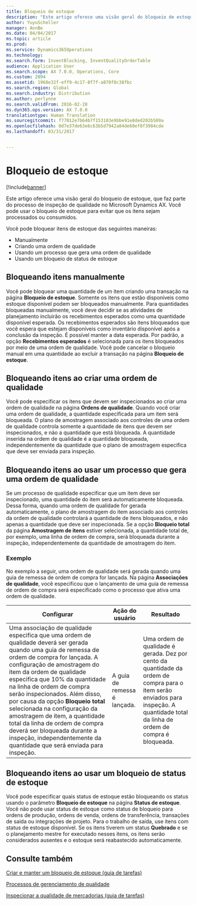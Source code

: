 ```yaml
---
title: Bloqueio de estoque
description: "Este artigo oferece uma visão geral do bloqueio de estoque, que faz parte do processo de inspeção de qualidade no Microsoft Dynamics AX. Você pode usar o bloqueio de estoque para evitar que os itens sejam processados ou consumidos."
author: YuyuScheller
manager: AnnBe
ms.date: 04/04/2017
ms.topic: article
ms.prod: 
ms.service: Dynamics365Operations
ms.technology: 
ms.search.form: InventBlocking, InventQualityOrderTable
audience: Application User
ms.search.scope: AX 7.0.0, Operations, Core
ms.custom: 2094
ms.assetid: 1968e32f-eff9-4c17-8f7f-a870f0c38fbc
ms.search.region: Global
ms.search.industry: Distribution
ms.author: perlynne
ms.search.validFrom: 2016-02-28
ms.dyn365.ops.version: AX 7.0.0
translationtype: Human Translation
ms.sourcegitcommit: f77012e7b64b7f153103e9bbe91e8ded202b509a
ms.openlocfilehash: 0d7e37de63e6c63b5d7942a84de60ef8f3984cde
ms.lasthandoff: 03/31/2017


---
```


# <a name="inventory-blocking"></a>Bloqueio de estoque

[!include[banner](../includes/banner.md)]


Este artigo oferece uma visão geral do bloqueio de estoque, que faz parte do processo de inspeção de qualidade no Microsoft Dynamics AX. Você pode usar o bloqueio de estoque para evitar que os itens sejam processados ou consumidos.

Você pode bloquear itens de estoque das seguintes maneiras:
-   Manualmente
-   Criando uma ordem de qualidade
-   Usando um processo que gera uma ordem de qualidade
-   Usando um bloqueio de status de estoque

## <a name="blocking-items-manually"></a>Bloqueando itens manualmente
Você pode bloquear uma quantidade de um item criando uma transação na página **Bloqueio de estoque**. Somente os itens que estão disponíveis como estoque disponível podem ser bloqueados manualmente. Para quantidades bloqueadas manualmente, você deve decidir se as atividades de planejamento incluirão os recebimentos esperados como uma quantidade disponível esperada. Os recebimentos esperados são itens bloqueados que você espera que estejam disponíveis como inventário disponível após a conclusão da inspeção. É possível manter a data esperada. Por padrão, a opção **Recebimentos esperados** é selecionada para os itens bloqueados por meio de uma ordem de qualidade. Você pode cancelar o bloqueio manual em uma quantidade ao excluir a transação na página **Bloqueio de estoque**.

## <a name="blocking-items-by-creating-a-quality-order"></a>Bloqueando itens ao criar uma ordem de qualidade
Você pode especificar os itens que devem ser inspecionados ao criar uma ordem de qualidade na página **Ordens de qualidade**. Quando você criar uma ordem de qualidade, a quantidade especificada para um item será bloqueada. O plano de amostragem associado aos controles de uma ordem de qualidade controla somente a quantidade de itens que devem ser inspecionados, e não a quantidade que está bloqueada. A quantidade inserida na ordem de qualidade é a quantidade bloqueada, independentemente da quantidade que o plano de amostragem especifica que deve ser enviada para inspeção.

## <a name="blocking-items-by-using-a-process-that-generates-a-quality-order"></a>Bloqueando itens ao usar um processo que gera uma ordem de qualidade
Se um processo de qualidade especificar que um item deve ser inspecionado, uma quantidade do item será automaticamente bloqueada. Dessa forma, quando uma ordem de qualidade for gerada automaticamente, o plano de amostragem do item associado aos controles da ordem de qualidade controlará a quantidade de itens bloqueados, e não apenas a quantidade que deve ser inspecionada. Se a opção **Bloqueio total** da página **Amostragem de itens** estiver selecionada, a quantidade total de, por exemplo, uma linha de ordem de compra, será bloqueada durante a inspeção, independentemente da quantidade de amostragem do item.
### <a name="example"></a>Exemplo

No exemplo a seguir, uma ordem de qualidade será gerada quando uma guia de remessa de ordem de compra for lançada. Na página **Associações de qualidade**, você especificou que o lançamento de uma guia de remessa de ordem de compra será especificado como o processo que ativa uma ordem de qualidade.

|Configurar                                                                     |Ação do usuário                 |Resultado             |
|--------------------------------------------------------------------------|----------------------------|-------------------|
| Uma associação de qualidade especifica que uma ordem de qualidade deverá ser gerada quando uma guia de remessa de ordem de compra for lançada. A configuração de amostragem do item da ordem de qualidade especifica que 10% da quantidade na linha de ordem de compra serão inspecionados. Além disso, por causa da opção **Bloqueio total** selecionada na configuração da amostragem de item, a quantidade total da linha de ordem de compra deverá ser bloqueada durante a inspeção, independentemente da quantidade que será enviada para inspeção. | A guia de remessa é lançada. | Uma ordem de qualidade é gerada. Dez por cento da quantidade da ordem de compra para o item serão enviados para inspeção. A quantidade total da linha de ordem de compra é bloqueada. |

## <a name="blocking-items-by-using-inventory-status-blocking"></a>Bloqueando itens ao usar um bloqueio de status de estoque
Você pode especificar quais status de estoque estão bloqueando os status usando o parâmetro **Bloqueio de estoque** na página **Status de estoque**. Você não pode usar status de estoque como status de bloqueio para ordens de produção, ordens de venda, ordens de transferência, transações de saída ou integrações de projeto. Para o trabalho de saída, use itens com status de estoque disponível. Se os itens tiverem um status **Quebrado** e se o planejamento mestre for executado nesses itens, os itens serão considerados ausentes e o estoque será reabastecido automaticamente.



<a name="see-also"></a>Consulte também
--------

[Criar e manter um bloqueio de estoque (guia de tarefas)](https://ax.help.dynamics.com/en/wiki/create-and-maintain-an-inventory-blocking/)

[Processos de gerenciamento de qualidade](quality-management-processes.md)

[Inspecionar a qualidade de mercadorias (guia de tarefas)](https://ax.help.dynamics.com/en/wiki/inspect-the-quality-of-goods/)




